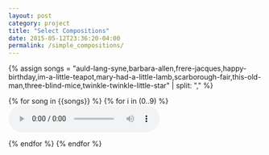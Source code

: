 ```yaml
---
layout: post
category: project
title: "Select Compositions"
date: 2015-05-12T23:36:20-04:00
permalink: /simple_compositions/
---
```


{% assign songs = "auld-lang-syne,barbara-allen,frere-jacques,happy-birthday,im-a-little-teapot,mary-had-a-little-lamb,scarborough-fair,this-old-man,three-blind-mice,twinkle-twinkle-little-star" | split: "," %}

{% for song in {{songs}} %}
{% for i in (0..9) %}
<audio controls>
  <source
    src="{{site.baseurl}}/assets/audio/simple-compositions/{{song}}_{{i}}.mp3"
    type="audio/mpeg">
  Your browser does not support the audio element.
</audio>

{% endfor %}
{% endfor %}